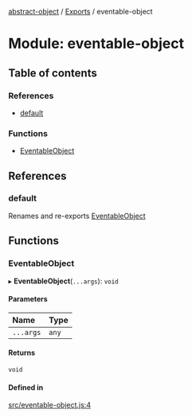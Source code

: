 [abstract-object](../README.md) / [Exports](../modules.md) / eventable-object

# Module: eventable-object

## Table of contents

### References

- [default](eventable_object.md#default)

### Functions

- [EventableObject](eventable_object.md#eventableobject)

## References

### default

Renames and re-exports [EventableObject](eventable_object.md#eventableobject)

## Functions

### EventableObject

▸ **EventableObject**(`...args`): `void`

#### Parameters

| Name | Type |
| :------ | :------ |
| `...args` | `any` |

#### Returns

`void`

#### Defined in

[src/eventable-object.js:4](https://github.com/snowyu/abstract-object/blob/4c81a76/src/eventable-object.js#L4)
